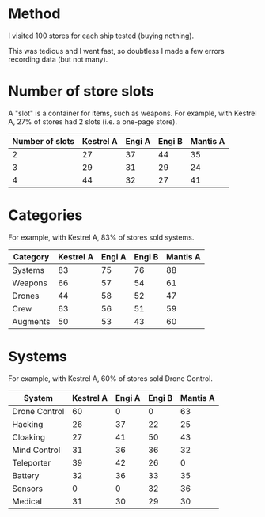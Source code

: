 # Method

I visited 100 stores for each ship tested (buying nothing).

This was tedious and I went fast, so doubtless I made a few errors recording data (but not many).

# Number of store slots

A "slot" is a container for items, such as weapons. For example, with Kestrel A, 27% of stores had 2 slots (i.e. a one-page store).

| Number of slots | Kestrel A | Engi A | Engi B | Mantis A |
| --------------- | --------- | ------ | ------ | -------- |
| 2               | 27        | 37     | 44     | 35       |
| 3               | 29        | 31     | 29     | 24       |
| 4               | 44        | 32     | 27     | 41       |

# Categories

For example, with Kestrel A, 83% of stores sold systems.

| Category | Kestrel A | Engi A | Engi B | Mantis A |
| -------- | --------- | ------ | ------ | -------- |
| Systems  | 83        | 75     | 76     | 88       |
| Weapons  | 66        | 57     | 54     | 61       |
| Drones   | 44        | 58     | 52     | 47       |
| Crew     | 63        | 56     | 51     | 59       |
| Augments | 50        | 53     | 43     | 60       |

# Systems

For example, with Kestrel A, 60% of stores sold Drone Control.

| System        | Kestrel A | Engi A | Engi B | Mantis A |
| ------------- | --------- | ------ | ------ | -------- |
| Drone Control | 60        | 0      | 0      | 63       |
| Hacking       | 26        | 37     | 22     | 25       |
| Cloaking      | 27        | 41     | 50     | 43       |
| Mind Control  | 31        | 36     | 36     | 32       |
| Teleporter    | 39        | 42     | 26     | 0        |
| Battery       | 32        | 36     | 33     | 35       |
| Sensors       | 0         | 0      | 32     | 36       |
| Medical       | 31        | 30     | 29     | 30       |
